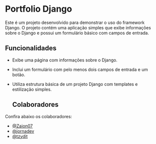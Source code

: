 # Portfolio Django

Este é um projeto desenvolvido para demonstrar o uso do framework Django. O projeto contém uma aplicação simples que exibe informações sobre o Django e possui um formulário básico com campos de entrada.

## Funcionalidades

- Exibe uma página com informações sobre o Django.
- Inclui um formulário com pelo menos dois campos de entrada e um botão.
- Utiliza estrutura básica de um projeto Django com templates e estilização simples.

  ## Colaboradores

Confira abaixo os colaboradores:

- [@Zaion07](https://github.com/Zaion07)
- [@jornadev](https://github.com/jornadev)
- [@tzydit](https://github.com/tzydit)
